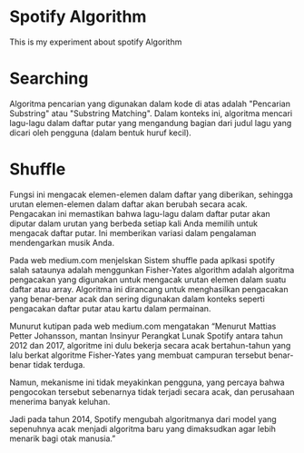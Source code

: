 # Spotify Algorithm
This is my experiment about spotify Algorithm

# Searching
Algoritma pencarian yang digunakan dalam kode di atas adalah "Pencarian Substring" atau "Substring Matching". Dalam konteks ini, algoritma mencari lagu-lagu dalam daftar putar yang mengandung bagian dari judul lagu yang dicari oleh pengguna (dalam bentuk huruf kecil). 

# Shuffle
Fungsi ini mengacak elemen-elemen dalam daftar yang diberikan, sehingga urutan elemen-elemen dalam daftar akan berubah secara acak.
Pengacakan ini memastikan bahwa lagu-lagu dalam daftar putar akan diputar dalam urutan yang berbeda setiap kali Anda memilih untuk mengacak daftar putar. Ini memberikan variasi dalam pengalaman mendengarkan musik Anda.

Pada web medium.com menjelskan Sistem shuffle pada aplkasi spotify salah sataunya adalah menggunkan Fisher-Yates algorithm adalah algoritma pengacakan yang digunakan untuk mengacak urutan elemen dalam suatu daftar atau array. Algoritma ini dirancang untuk menghasilkan pengacakan yang benar-benar acak dan sering digunakan dalam konteks seperti pengacakan daftar putar atau kartu dalam permainan.

Munurut kutipan pada web medium.com mengatakan “Menurut Mattias Petter Johansson, mantan Insinyur Perangkat Lunak Spotify antara tahun 2012 dan 2017, algoritme ini dulu bekerja secara acak bertahun-tahun yang lalu berkat algoritme Fisher-Yates yang membuat campuran tersebut benar-benar tidak terduga.

Namun, mekanisme ini tidak meyakinkan pengguna, yang percaya bahwa pengocokan tersebut sebenarnya tidak terjadi secara acak, dan perusahaan menerima banyak keluhan.

Jadi pada tahun 2014, Spotify mengubah algoritmanya dari model yang sepenuhnya acak menjadi algoritma baru yang dimaksudkan agar lebih menarik bagi otak manusia.”
